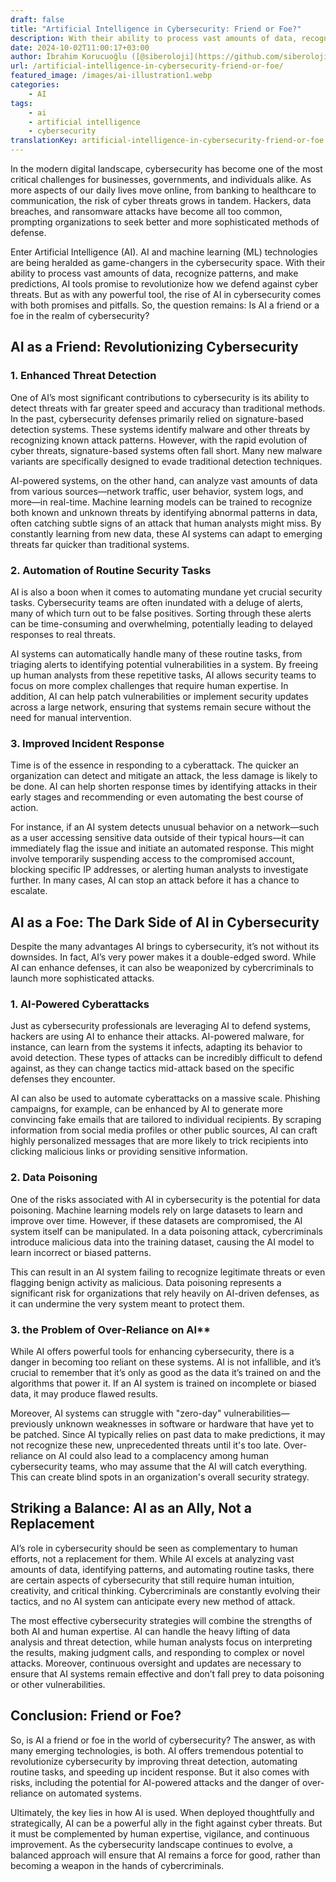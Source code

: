 ```yaml
---
draft: false
title: "Artificial Intelligence in Cybersecurity: Friend or Foe?"
description: With their ability to process vast amounts of data, recognize patterns, and make predictions, AI tools promise to revolutionize how we defend against cyber threats.
date: 2024-10-02T11:00:17+03:00
author: İbrahim Korucuoğlu ([@siberoloji](https://github.com/siberoloji))
url: /artificial-intelligence-in-cybersecurity-friend-or-foe/
featured_image: /images/ai-illustration1.webp
categories:
    - AI
tags:
    - ai
    - artificial intelligence
    - cybersecurity
translationKey: artificial-intelligence-in-cybersecurity-friend-or-foe
---
```



In the modern digital landscape, cybersecurity has become one of the most critical challenges for businesses, governments, and individuals alike. As more aspects of our daily lives move online, from banking to healthcare to communication, the risk of cyber threats grows in tandem. Hackers, data breaches, and ransomware attacks have become all too common, prompting organizations to seek better and more sophisticated methods of defense.

Enter Artificial Intelligence (AI). AI and machine learning (ML) technologies are being heralded as game-changers in the cybersecurity space. With their ability to process vast amounts of data, recognize patterns, and make predictions, AI tools promise to revolutionize how we defend against cyber threats. But as with any powerful tool, the rise of AI in cybersecurity comes with both promises and pitfalls. So, the question remains: Is AI a friend or a foe in the realm of cybersecurity?

## AI as a Friend: Revolutionizing Cybersecurity

### 1. **Enhanced Threat Detection**

One of AI’s most significant contributions to cybersecurity is its ability to detect threats with far greater speed and accuracy than traditional methods. In the past, cybersecurity defenses primarily relied on signature-based detection systems. These systems identify malware and other threats by recognizing known attack patterns. However, with the rapid evolution of cyber threats, signature-based systems often fall short. Many new malware variants are specifically designed to evade traditional detection techniques.

AI-powered systems, on the other hand, can analyze vast amounts of data from various sources—network traffic, user behavior, system logs, and more—in real-time. Machine learning models can be trained to recognize both known and unknown threats by identifying abnormal patterns in data, often catching subtle signs of an attack that human analysts might miss. By constantly learning from new data, these AI systems can adapt to emerging threats far quicker than traditional systems.

### 2. **Automation of Routine Security Tasks**

AI is also a boon when it comes to automating mundane yet crucial security tasks. Cybersecurity teams are often inundated with a deluge of alerts, many of which turn out to be false positives. Sorting through these alerts can be time-consuming and overwhelming, potentially leading to delayed responses to real threats.

AI systems can automatically handle many of these routine tasks, from triaging alerts to identifying potential vulnerabilities in a system. By freeing up human analysts from these repetitive tasks, AI allows security teams to focus on more complex challenges that require human expertise. In addition, AI can help patch vulnerabilities or implement security updates across a large network, ensuring that systems remain secure without the need for manual intervention.

### 3. **Improved Incident Response**

Time is of the essence in responding to a cyberattack. The quicker an organization can detect and mitigate an attack, the less damage is likely to be done. AI can help shorten response times by identifying attacks in their early stages and recommending or even automating the best course of action.

For instance, if an AI system detects unusual behavior on a network—such as a user accessing sensitive data outside of their typical hours—it can immediately flag the issue and initiate an automated response. This might involve temporarily suspending access to the compromised account, blocking specific IP addresses, or alerting human analysts to investigate further. In many cases, AI can stop an attack before it has a chance to escalate.

## AI as a Foe: The Dark Side of AI in Cybersecurity

Despite the many advantages AI brings to cybersecurity, it’s not without its downsides. In fact, AI’s very power makes it a double-edged sword. While AI can enhance defenses, it can also be weaponized by cybercriminals to launch more sophisticated attacks.

### 1. **AI-Powered Cyberattacks**

Just as cybersecurity professionals are leveraging AI to defend systems, hackers are using AI to enhance their attacks. AI-powered malware, for instance, can learn from the systems it infects, adapting its behavior to avoid detection. These types of attacks can be incredibly difficult to defend against, as they can change tactics mid-attack based on the specific defenses they encounter.

AI can also be used to automate cyberattacks on a massive scale. Phishing campaigns, for example, can be enhanced by AI to generate more convincing fake emails that are tailored to individual recipients. By scraping information from social media profiles or other public sources, AI can craft highly personalized messages that are more likely to trick recipients into clicking malicious links or providing sensitive information.

### 2. **Data Poisoning**

One of the risks associated with AI in cybersecurity is the potential for data poisoning. Machine learning models rely on large datasets to learn and improve over time. However, if these datasets are compromised, the AI system itself can be manipulated. In a data poisoning attack, cybercriminals introduce malicious data into the training dataset, causing the AI model to learn incorrect or biased patterns.

This can result in an AI system failing to recognize legitimate threats or even flagging benign activity as malicious. Data poisoning represents a significant risk for organizations that rely heavily on AI-driven defenses, as it can undermine the very system meant to protect them.

### 3. the Problem of Over-Reliance on AI**

While AI offers powerful tools for enhancing cybersecurity, there is a danger in becoming too reliant on these systems. AI is not infallible, and it’s crucial to remember that it’s only as good as the data it’s trained on and the algorithms that power it. If an AI system is trained on incomplete or biased data, it may produce flawed results.

Moreover, AI systems can struggle with "zero-day" vulnerabilities—previously unknown weaknesses in software or hardware that have yet to be patched. Since AI typically relies on past data to make predictions, it may not recognize these new, unprecedented threats until it's too late. Over-reliance on AI could also lead to a complacency among human cybersecurity teams, who may assume that the AI will catch everything. This can create blind spots in an organization's overall security strategy.

## Striking a Balance: AI as an Ally, Not a Replacement

AI’s role in cybersecurity should be seen as complementary to human efforts, not a replacement for them. While AI excels at analyzing vast amounts of data, identifying patterns, and automating routine tasks, there are certain aspects of cybersecurity that still require human intuition, creativity, and critical thinking. Cybercriminals are constantly evolving their tactics, and no AI system can anticipate every new method of attack.

The most effective cybersecurity strategies will combine the strengths of both AI and human expertise. AI can handle the heavy lifting of data analysis and threat detection, while human analysts focus on interpreting the results, making judgment calls, and responding to complex or novel attacks. Moreover, continuous oversight and updates are necessary to ensure that AI systems remain effective and don’t fall prey to data poisoning or other vulnerabilities.

## Conclusion: Friend or Foe?

So, is AI a friend or foe in the world of cybersecurity? The answer, as with many emerging technologies, is both. AI offers tremendous potential to revolutionize cybersecurity by improving threat detection, automating routine tasks, and speeding up incident response. But it also comes with risks, including the potential for AI-powered attacks and the danger of over-reliance on automated systems.

Ultimately, the key lies in how AI is used. When deployed thoughtfully and strategically, AI can be a powerful ally in the fight against cyber threats. But it must be complemented by human expertise, vigilance, and continuous improvement. As the cybersecurity landscape continues to evolve, a balanced approach will ensure that AI remains a force for good, rather than becoming a weapon in the hands of cybercriminals.
